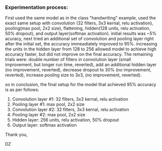 ### Experimentation process: 

First used the same model as in the class "handwriting" example, used the exact same setup with convolution (32 filters, 3x3 kernal, relu activation), pooling(max pool, 2x2 size), flattening, hidden(128 units, relu activation, 50% dropout), and output layer(softmax activation). initial results was ~5% acuracy, next tried an additional set of convolution and pooling layer right after the initial set, the accuracy immeadiately improved to 95%. increasing the units in the hidden layer from 128 to 256 allowed model to achieve high accuracy faster, but did not improve on the final accuracy. The remaining trials were: double number of filters in convolution layer (small improvement, but longer run time, reverted), add an additional hidden layer (no improvement, reverted), decrease dropout to 30% (no improvement, reverted), increase pooling size to 3x3, (no improvement, reverted).

so in conclusion, the final setup for the model that achieved 95% accuracy is as per follows: 

1. Convolution layer #1: 32 filters, 3x3 kernal, relu activation
2. Pooling layer #1: max pool, 2x2 size
3. Convolution layer #2: 32 filters, 3x3 kernal, relu activation
4. Pooling layer #2: max pool, 2x2 size
5. Hidden layer: 256 units, relu activation, 50% dropout
6. Output layer: softmax activation

Thank you,

DZ